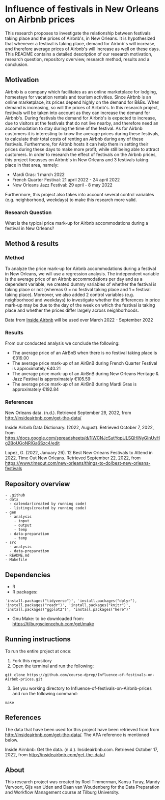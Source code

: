 # Influence of festivals in New Orleans on Airbnb prices

This research proposes to investigate the relationship between festivals taking place and the prices of Airbnb's, in New Orleans. It is hypothesized that whenever a festival is taking place, demand for Airbnb's will increase, and therefore average prices of Airbnb's will increase as well on these days. This README contains a detailed description of our research motivation, research question, repository overview, research method, results and a conclusion.

## Motivation

Airbnb is a company which facilitates as an online marketplace for lodging, homestays for vacation rentals and tourism activities. Since Airbnb is an online marketplace, its prices depend highly on the demand for B&Bs. When demand is increasing, so will the prices of Airbnb's. In this research project, festivals will be taken into account as they can increase the demand for Airbnb's. During festivals the demand for Airbnb's is expected to increase, due to visitors at the festivals that do not live nearby, and therefore need an accommodation to stay during the time of the festival. As for Airbnb customers it is interesting to know the average prices during these festivals, to calculate their total costs of renting an Airbnb during any of these festivals. Furthermore, for Airbnb hosts it can help them in setting their prices during these days to make more profit, while still being able to attract customers. In order to research the effect of festivals on the Airbnb prices, this project focusses on Airbnb's in New Orleans and 3 festivals taking place in that area, namely:

-   Mardi Gras: 1 march 2022
-   French Quarter Festival: 21 april 2022 - 24 april 2022
-   New Orleans Jazz Festival: 29 april - 8 may 2022

Furthermore, this project also takes into account several control variables (e.g. neighborhood, weekdays) to make this research more valid.

### Research Question

What is the typical price mark-up for Airbnb accommodations during a festival in New Orleans?

## Method & results

### Method

To analyze the price mark-up for Airbnb accommodations during a festival in New Orleans, we will use a regression analysis. The independent variable is the average price of an Airbnb accommodations per day and as a dependent variable, we created dummy variables of whether the festival is taking place or not (whereas 0 = no festival taking place and 1 = festival taking place). Moreover, we also added 2 control variables (e.g. neighborhood and weekdays) to investigate whether the differences in price mark-up may be due to the day of the week on which the festival is taking place and whether the prices differ largely across neighborhoods.

Data from [Inside Airbnb](http://insideairbnb.com/new-orleans) will be used over March 2022 - September 2022

### Results

From our conducted analysis we conclude the following:

-   The average price of an AirBnB when there is no festival taking place is €319.00
-   The average price mark-up of an AirBnB during French Quarter Festival is approximately €40.21
-   The average price mark-up of an AirBnB during New Orleans Heritage & Jazz Festival is approximately €105.59
-   The average price mark-up of an AirBnB during Mardi Gras is approximately €192.84

### References
New Orleans data. (n.d.). Retrieved September 29, 2022, from http://insideairbnb.com/get-the-data/

Inside Airbnb Data Dictionary. (2022, August). Retrieved October 7, 2022, from https://docs.google.com/spreadsheets/d/1iWCNJcSutYqpULSQHlNyGInUvHg2BoUGoNRIGa6Szc4/edit

Lopez, G. (2022, January 26). 12 Best New Orleans Festivals to Attend in 2022. Time Out New Orleans. Retrieved September 22, 2022, from https://www.timeout.com/new-orleans/things-to-do/best-new-orleans-festivals

## Repository overview

    - .github
    - data
      - calendar(created by running code)
      - listings(created by running code)
    - gen
      - analysis
        - input
        - output
        - temp
      - data-preparation
        - temp  
    - src
      - analysis
      - data-preparation
    - README.md
    - Makefile

## Dependencies
-   R
-   R packages: 
```
'install.packages("tidyverse")', 'install.packages("dplyr"), 'install.packages("readr")', 'install.packages("knitr")', 'install.packages("ggplot2")', 'install.packages("here")'
```
-   Gnu Make: to be downloaded from: https://tilburgsciencehub.com/get/make

## Running instructions

To run the entire project at once:
1. Fork this repository
2. Open the terminal and run the following: 
```
git clone https://github.com/course-dprep/Influence-of-festivals-on-Airbnb-prices.git
```
3. Set you working directory to Influence-of-festivals-on-Airbnb-prices and run the following command: 
```
make
```

## References

The data that have been used for this project have been retrieved from from http://insideairbnb.com/get-the-data/. The APA reference is mentioned below.

Inside Airnbnb: Get the data. (n.d.). Insideairbnb.com. Retrieved October 17, 2022, from http://insideairbnb.com/get-the-data/

## About

This research project was created by Roel Timmerman, Kansu Turay, Mandy Vervoort, Gijs van Uden and Daan van Woudenberg for the Data Preparation and Workflow Management course at Tilburg University.
